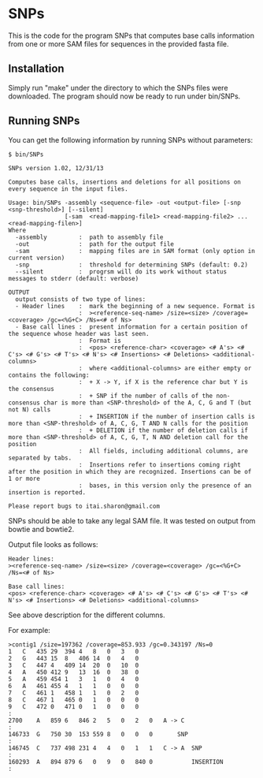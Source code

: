 SNPs
====

This is the code for the program SNPs that computes base calls information from one or more SAM files for sequences in the provided fasta file.

Installation
------------

Simply run "make" under the directory to which the SNPs files were downloaded.
The program should now be ready to run under bin/SNPs.

Running SNPs
------------
You can get the following information by running SNPs without parameters:<br>
```
$ bin/SNPs

SNPs version 1.02, 12/31/13

Computes base calls, insertions and deletions for all positions on every sequence in the input files.

Usage: bin/SNPs -assembly <sequence-file> -out <output-file> [-snp <snp-threshold>] [--silent]
                [-sam  <read-mapping-file1> <read-mapping-file2> ... <read-mapping-filen>]
Where
  -assembly         :  path to assembly file
  -out              :  path for the output file
  -sam              :  mapping files are in SAM format (only option in current version)
  -snp              :  threshold for determining SNPs (default: 0.2)
  --silent          :  progrsm will do its work without status messages to stderr (default: verbose)

OUTPUT
  output consists of two type of lines:
  - Header lines    :  mark the beginning of a new sequence. Format is
                    :  ><reference-seq-name> /size=<size> /coverage=<coverage> /gc=<%G+C> /Ns=<# of Ns>
  - Base call lines :  present information for a certain position of the sequence whose header was last seen.
                    :  Format is
                    :  <pos> <reference-char> <coverage> <# A's> <# C's> <# G's> <# T's> <# N's> <# Insertions> <# Deletions> <additional-columns>
                    :  where <additional-columns> are either empty or contains the following:
                    :  + X -> Y, if X is the reference char but Y is the consensus
                    :  + SNP if the number of calls of the non-consensus char is more than <SNP-threshold> of the A, C, G and T (but not N) calls
                    :  + INSERTION if the number of insertion calls is more than <SNP-threshold> of A, C, G, T AND N calls for the position
                    :  + DELETION if the number of deletion calls if more than <SNP-threshold> of A, C, G, T, N AND deletion call for the position
                    :  All fields, including additional columns, are separated by tabs.
                    :  Insertions refer to insertions coming right after the position in which they are recognized. Insertions can be of 1 or more
                    :  bases, in this version only the presence of an insertion is reported.

Please report bugs to itai.sharon@gmail.com

```
SNPs should be able to take any legal SAM file. It was tested on output from bowtie and bowtie2.

Output file looks as follows:
```
Header lines:
><reference-seq-name> /size=<size> /coverage=<coverage> /gc=<%G+C> /Ns=<# of Ns>

Base call lines:
<pos> <reference-char> <coverage> <# A's> <# C's> <# G's> <# T's> <# N's> <# Insertions> <# Deletions> <additional-columns>
```
See above description for the different columns.

For example:
```
>contig1 /size=197362 /coverage=853.933 /gc=0.343197 /Ns=0
1	C	435	29	394	4	8	0	3	0				
2	G	443	15	8	406	14	0	4	0				
3	C	447	4	409	14	20	0	10	0				
4	A	450	412	9	13	16	0	38	0				
5	A	459	454	1	3	1	0	4	0				
6	A	461	455	4	1	1	0	0	0				
7	C	461	1	458	1	1	0	2	0				
8	C	467	1	465	0	1	0	0	0				
9	C	472	0	471	0	1	0	0	0
:
2700	A	859	6	846	2	5	0	2	0	A -> C
:
146733	G	750	30	153	559	8	0	0	0		SNP
:
146745	C	737	498	231	4	4	0	1	1	C -> A	SNP
:
160293	A	894	879	6	0	9	0	840	0			INSERTION
:
```
